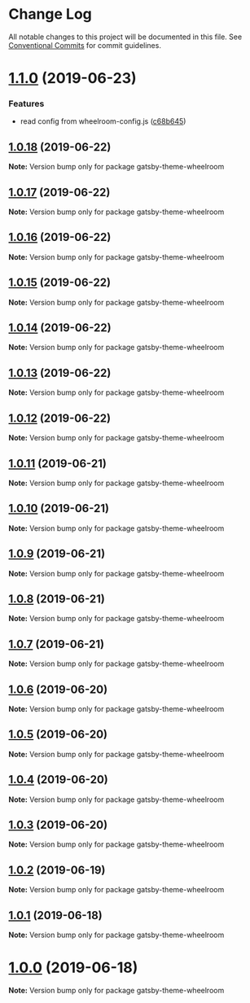 # Change Log

All notable changes to this project will be documented in this file.
See [Conventional Commits](https://conventionalcommits.org) for commit guidelines.

# [1.1.0](https://github.com/jaccomeijer/wheelroom/compare/gatsby-theme-wheelroom@1.0.18...gatsby-theme-wheelroom@1.1.0) (2019-06-23)


### Features

* read config from wheelroom-config.js ([c68b645](https://github.com/jaccomeijer/wheelroom/commit/c68b645))





## [1.0.18](https://github.com/jaccomeijer/wheelroom/compare/gatsby-theme-wheelroom@1.0.17...gatsby-theme-wheelroom@1.0.18) (2019-06-22)

**Note:** Version bump only for package gatsby-theme-wheelroom





## [1.0.17](https://github.com/jaccomeijer/wheelroom/compare/gatsby-theme-wheelroom@1.0.16...gatsby-theme-wheelroom@1.0.17) (2019-06-22)

**Note:** Version bump only for package gatsby-theme-wheelroom





## [1.0.16](https://github.com/jaccomeijer/wheelroom/compare/gatsby-theme-wheelroom@1.0.15...gatsby-theme-wheelroom@1.0.16) (2019-06-22)

**Note:** Version bump only for package gatsby-theme-wheelroom





## [1.0.15](https://github.com/jaccomeijer/wheelroom/compare/gatsby-theme-wheelroom@1.0.14...gatsby-theme-wheelroom@1.0.15) (2019-06-22)

**Note:** Version bump only for package gatsby-theme-wheelroom





## [1.0.14](https://github.com/jaccomeijer/wheelroom/compare/gatsby-theme-wheelroom@1.0.13...gatsby-theme-wheelroom@1.0.14) (2019-06-22)

**Note:** Version bump only for package gatsby-theme-wheelroom





## [1.0.13](https://github.com/jaccomeijer/wheelroom/compare/gatsby-theme-wheelroom@1.0.12...gatsby-theme-wheelroom@1.0.13) (2019-06-22)

**Note:** Version bump only for package gatsby-theme-wheelroom





## [1.0.12](https://github.com/jaccomeijer/wheelroom/compare/gatsby-theme-wheelroom@1.0.11...gatsby-theme-wheelroom@1.0.12) (2019-06-22)

**Note:** Version bump only for package gatsby-theme-wheelroom





## [1.0.11](https://github.com/jaccomeijer/wheelroom/compare/gatsby-theme-wheelroom@1.0.10...gatsby-theme-wheelroom@1.0.11) (2019-06-21)

**Note:** Version bump only for package gatsby-theme-wheelroom





## [1.0.10](https://github.com/jaccomeijer/wheelroom/compare/gatsby-theme-wheelroom@1.0.9...gatsby-theme-wheelroom@1.0.10) (2019-06-21)

**Note:** Version bump only for package gatsby-theme-wheelroom





## [1.0.9](https://github.com/jaccomeijer/wheelroom/compare/gatsby-theme-wheelroom@1.0.8...gatsby-theme-wheelroom@1.0.9) (2019-06-21)

**Note:** Version bump only for package gatsby-theme-wheelroom





## [1.0.8](https://github.com/jaccomeijer/wheelroom/compare/gatsby-theme-wheelroom@1.0.7...gatsby-theme-wheelroom@1.0.8) (2019-06-21)

**Note:** Version bump only for package gatsby-theme-wheelroom





## [1.0.7](https://github.com/jaccomeijer/wheelroom/compare/gatsby-theme-wheelroom@1.0.6...gatsby-theme-wheelroom@1.0.7) (2019-06-21)

**Note:** Version bump only for package gatsby-theme-wheelroom





## [1.0.6](https://github.com/jaccomeijer/wheelroom/compare/gatsby-theme-wheelroom@1.0.5...gatsby-theme-wheelroom@1.0.6) (2019-06-20)

**Note:** Version bump only for package gatsby-theme-wheelroom





## [1.0.5](https://github.com/jaccomeijer/wheelroom/compare/gatsby-theme-wheelroom@1.0.4...gatsby-theme-wheelroom@1.0.5) (2019-06-20)

**Note:** Version bump only for package gatsby-theme-wheelroom





## [1.0.4](https://github.com/jaccomeijer/wheelroom/compare/gatsby-theme-wheelroom@1.0.3...gatsby-theme-wheelroom@1.0.4) (2019-06-20)

**Note:** Version bump only for package gatsby-theme-wheelroom





## [1.0.3](https://github.com/jaccomeijer/wheelroom/compare/gatsby-theme-wheelroom@1.0.2...gatsby-theme-wheelroom@1.0.3) (2019-06-20)

**Note:** Version bump only for package gatsby-theme-wheelroom





## [1.0.2](https://github.com/jaccomeijer/wheelroom/compare/gatsby-theme-wheelroom@1.0.1...gatsby-theme-wheelroom@1.0.2) (2019-06-19)

**Note:** Version bump only for package gatsby-theme-wheelroom





## [1.0.1](https://github.com/jaccomeijer/wheelroom/compare/gatsby-theme-wheelroom@1.0.0...gatsby-theme-wheelroom@1.0.1) (2019-06-18)

**Note:** Version bump only for package gatsby-theme-wheelroom





# [1.0.0](https://github.com/jaccomeijer/wheelroom/compare/gatsby-theme-wheelroom@0.2.3...gatsby-theme-wheelroom@1.0.0) (2019-06-18)

**Note:** Version bump only for package gatsby-theme-wheelroom
